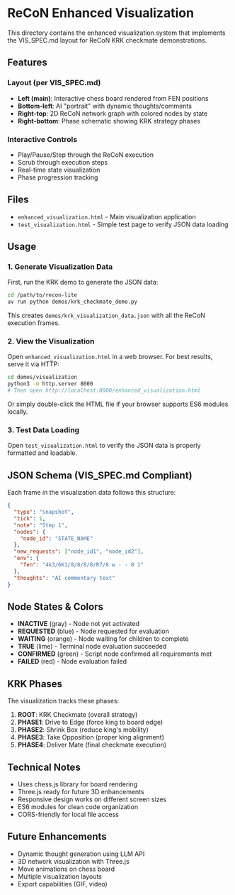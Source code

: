 # ReCoN Enhanced Visualization

This directory contains the enhanced visualization system that implements the VIS_SPEC.md layout for ReCoN KRK checkmate demonstrations.

## Features

### Layout (per VIS_SPEC.md)
- **Left (main)**: Interactive chess board rendered from FEN positions
- **Bottom-left**: AI "portrait" with dynamic thoughts/comments
- **Right-top**: 2D ReCoN network graph with colored nodes by state
- **Right-bottom**: Phase schematic showing KRK strategy phases

### Interactive Controls
- Play/Pause/Step through the ReCoN execution
- Scrub through execution steps
- Real-time state visualization
- Phase progression tracking

## Files

- `enhanced_visualization.html` - Main visualization application
- `test_visualization.html` - Simple test page to verify JSON data loading

## Usage

### 1. Generate Visualization Data
First, run the KRK demo to generate the JSON data:

```bash
cd /path/to/recon-lite
uv run python demos/krk_checkmate_demo.py
```

This creates `demos/krk_visualization_data.json` with all the ReCoN execution frames.

### 2. View the Visualization
Open `enhanced_visualization.html` in a web browser. For best results, serve it via HTTP:

```bash
cd demos/visualization
python3 -m http.server 8000
# Then open http://localhost:8000/enhanced_visualization.html
```

Or simply double-click the HTML file if your browser supports ES6 modules locally.

### 3. Test Data Loading
Open `test_visualization.html` to verify the JSON data is properly formatted and loadable.

## JSON Schema (VIS_SPEC.md Compliant)

Each frame in the visualization data follows this structure:

```json
{
  "type": "snapshot",
  "tick": 1,
  "note": "Step 1",
  "nodes": {
    "node_id": "STATE_NAME"
  },
  "new_requests": ["node_id1", "node_id2"],
  "env": {
    "fen": "4k3/6K1/8/8/8/8/R7/8 w - - 0 1"
  },
  "thoughts": "AI commentary text"
}
```

## Node States & Colors

- **INACTIVE** (gray) - Node not yet activated
- **REQUESTED** (blue) - Node requested for evaluation
- **WAITING** (orange) - Node waiting for children to complete
- **TRUE** (lime) - Terminal node evaluation succeeded
- **CONFIRMED** (green) - Script node confirmed all requirements met
- **FAILED** (red) - Node evaluation failed

## KRK Phases

The visualization tracks these phases:
1. **ROOT**: KRK Checkmate (overall strategy)
2. **PHASE1**: Drive to Edge (force king to board edge)
3. **PHASE2**: Shrink Box (reduce king's mobility)
4. **PHASE3**: Take Opposition (proper king alignment)
5. **PHASE4**: Deliver Mate (final checkmate execution)

## Technical Notes

- Uses chess.js library for board rendering
- Three.js ready for future 3D enhancements
- Responsive design works on different screen sizes
- ES6 modules for clean code organization
- CORS-friendly for local file access

## Future Enhancements

- Dynamic thought generation using LLM API
- 3D network visualization with Three.js
- Move animations on chess board
- Multiple visualization layouts
- Export capabilities (GIF, video)